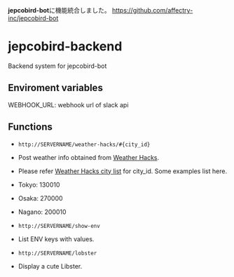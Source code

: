 **jepcobird-bot**に機能統合しました。
https://github.com/affectry-inc/jepcobird-bot

# jepcobird-backend
Backend system for jepcobird-bot

## Enviroment variables
WEBHOOK_URL: webhook url of slack api

## Functions
* `http://SERVERNAME/weather-hacks/#{city_id}`
 * Post weather info obtained from [Weather Hacks](http://weather.livedoor.com/weather_hacks/webservice).
 * Please refer [Weather Hacks city list](http://weather.livedoor.com/forecast/rss/primary_area.xml) for city_id. Some examples list here.
  * Tokyo: 130010
  * Osaka: 270000
  * Nagano: 200010

* `http://SERVERNAME/show-env`
 * List ENV keys with values.

* `http://SERVERNAME/lobster`
 * Display a cute Libster.
